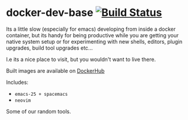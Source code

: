 # docker-dev-base [![Build Status](https://img.shields.io/travis/irreverent-pixel-feats/docker-dev-base.svg?style=flat)](https://travis-ci.org/irreverent-pixel-feats/docker-dev-base)

Its a little slow (especially for emacs) developing from inside a docker container, but its handy
for being productive while you are getting your native system setup or for experimenting with
new shells, editors, plugin upgrades, build tool upgrades etc...

I.e its a nice place to visit, but you wouldn't want to live there.

Built images are available on [DockerHub](https://hub.docker.com/r/irreverentpixelfeats/dev-base/)

Includes:

- `emacs-25 + spacemacs`
- `neovim`

Some of our random tools.
